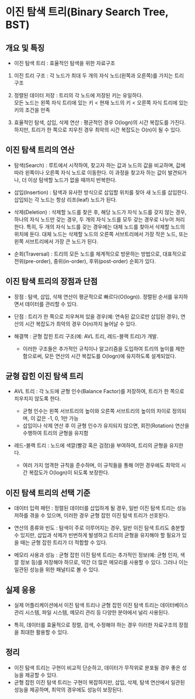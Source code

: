 # 이진 탐색 트리(Binary Search Tree, BST)
## 개요 및 특징
- 이진 탐색 트리 : 효율적인 탐색을 위한 자료구조

1. 이진 트리 구조 : 각 노드가 최대 두 개의 자식 노드(왼쪽과 오른쪽)를 가지는 트리 구조

2. 정렬된 데이터 저장 : 트리의 각 노드에 저장된 키는 유일하다.  
모든 노드는 왼쪽 자식 트리에 있는 키 < 현재 노드의 키 < 오른쪽 자식 트리에 있는 키의 조건을 만족

3. 효율적인 탐색, 삽입, 삭제 연산 : 평균적인 경우 O(logn)의 시간 복잡도를 가진다.  
하지만, 트리가 한 쪽으로 치우친 경우 최악의 시간 복잡도는 O(n)이 될 수 있다.

## 이진 탐색 트리의 연산
- 탐색(Search) : 루트에서 시작하여, 찾고자 하는 값과 노드의 값을 비교하며, 값에 따라 왼쪽이나 오른쪽 자식 노드로 이동한다. 이 과정을 찾고자 하는 값이 발견되거나, 더 이상 탐색할 노드가 없을 때까지 반복한다.

- 삽입(Insertion) : 탐색과 유사한 방식으로 삽입할 위치를 찾아 새 노드를 삽입한다. 삽입되는 각 노드는 항상 리프(leaf) 노드가 된다.

- 삭제(Deletion) : 삭제할 노드를 찾은 후, 해당 노드가 자식 노드를 갖지 않는 경우, 하나의 자식 노드만 갖는 경우, 두 개의 자식 노드를 모두 갖는 경우로 나누어 처리한다. 특히, 두 개의 자식 노드를 갖는 경우에는 대체 노드를 찾아서 삭제할 노드의 위치에 둔다. 대체 노드는 삭제할 노드의 오른쪽 서브트리에서 가장 작은 노드, 또는 왼쪽 서브트리에서 가장 큰 노드가 된다.

- 순회(Traversal) : 트리의 모든 노드를 체계적으로 방문하는 방법으로, 대표적으로 전위(pre-order), 중위(in-order), 후위(post-order) 순회가 있다.

## 이진 탐색 트리의 장점과 단점
- 장점 : 탐색, 삽입, 삭제 연산이 평균적으로 빠르다(O(logn)). 정렬된 순서를 유지하면서 데이터를 관리할 수 있다.

- 단점 : 트리가 한 쪽으로 치우쳐져 있을 경우(예: 연속된 값으로만 삽입된 경우), 연산의 시간 복잡도가 최악의 경우 O(n)까지 늘어날 수 있다.  

- 해결책 : 균형 잡힌 트리 구조(예: AVL 트리, 레드-블랙 트리)가 개발.  
    - 이러한 구조들은 추가적인 규칙이나 알고리즘을 도입하여 트리의 높이를 제한함으로써, 모든 연산의 시간 복잡도를 O(logn)에 유지하도록 설계되었다.


## 균형 잡힌 이진 탐색 트리
- AVL 트리 : 각 노드에 균형 인수(Balance Factor)를 저장하여, 트리가 한 쪽으로 치우치지 않도록 한다.
  - 균형 인수는 왼쪽 서브트리의 높이와 오른쪽 서브트리의 높이의 차이로 정의되며, 이 값은 -1, 0, 1만 가능
  - 삽입이나 삭제 연산 후 이 균형 인수가 유지되지 않으면, 회전(Rotation) 연산을 수행하여 트리의 균형을 유지함

- 레드-블랙 트리 : 노드에 색깔(빨강 혹은 검정)을 부여하여, 트리의 균형을 유지한다.
  - 여러 가지 엄격한 규칙을 준수하며, 이 규칙들을 통해 어떤 경우에도 최악의 시간 복잡도가 O(logn)이 되도록 보장한다.

## 이진 탐색 트리의 선택 기준
- 데이터 입력 패턴 : 정렬된 데이터를 삽입하게 될 경우, 일반 이진 탐색 트리는 성능 저하를 겪을 수 있으며, 이러한 경우 균형 잡힌 이진 탐색 트리가 선호된다.

- 연산의 종류와 빈도 : 탐색이 주로 이루어지는 경우, 일반 이진 탐색 트리도 충분할 수 있지만, 삽입과 삭제가 빈번하게 발생하고 트리의 균형을 유지해야 할 필요가 있을 때는 균형 잡힌 트리가 더 적합할 수 있다.

- 메모리 사용과 성능 : 균형 잡힌 이진 탐색 트리는 추가적인 정보(예: 균형 인자, 색깔 정보 등)를 저장해야 하므로, 약간 더 많은 메모리를 사용할 수 있다. 그러나 이는 일관된 성능을 위한 패널티로 볼 수 있다.

## 실제 응용
- 실제 어플리케이션에서 이진 탐색 트리나 균형 잡힌 이진 탐색 트리는 데이터베이스 관리 시스템, 파일 시스템, 메모리 관리 등 다양한 분야에서 널리 사용된다.

- 특히, 데이터를 효율적으로 정렬, 검색, 수정해야 하는 경우 이러한 자료구조의 장점을 최대한 활용할 수 있다.

## 정리
- 이진 탐색 트리는 구현이 비교적 단순하고, 데이터가 무작위로 분포될 경우 좋은 성능을 제공할 수 있다.
- 균형 잡힌 이진 탐색 트리는 구현이 복잡하지만, 삽입, 삭제, 탐색 연산에서 일관된 성능을 제공하며, 최악의 경우에도 성능이 보장된다. 